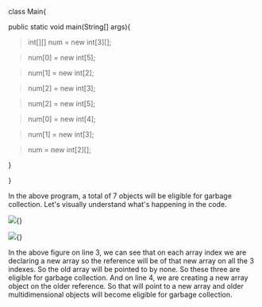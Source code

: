 class Main{

public static void main(String\[\] args){

> int\[\]\[\] num = new int\[3\]\[\];

> num\[0\] = new int\[5\];

> num\[1\] = new int\[2\];

> num\[2\] = new int\[3\];

>

> num\[2\] = new int\[5\];

> num\[0\] = new int\[4\];

> num\[1\] = new int\[3\];

>

> num = new int\[2\]\[\];

}

}

In the above program, a total of 7 objects will be eligible for garbage
collection. Let's visually understand what's happening in the code.

![](image52.png){}

![](image53.png){}

In the above figure on line 3, we can see that on each array index we
are declaring a new array so the reference will be of that new array on
all the 3 indexes. So the old array will be pointed to by none. So these
three are eligible for garbage collection. And on line 4, we are
creating a new array object on the older reference. So that will point
to a new array and older multidimensional objects will become eligible
for garbage collection.